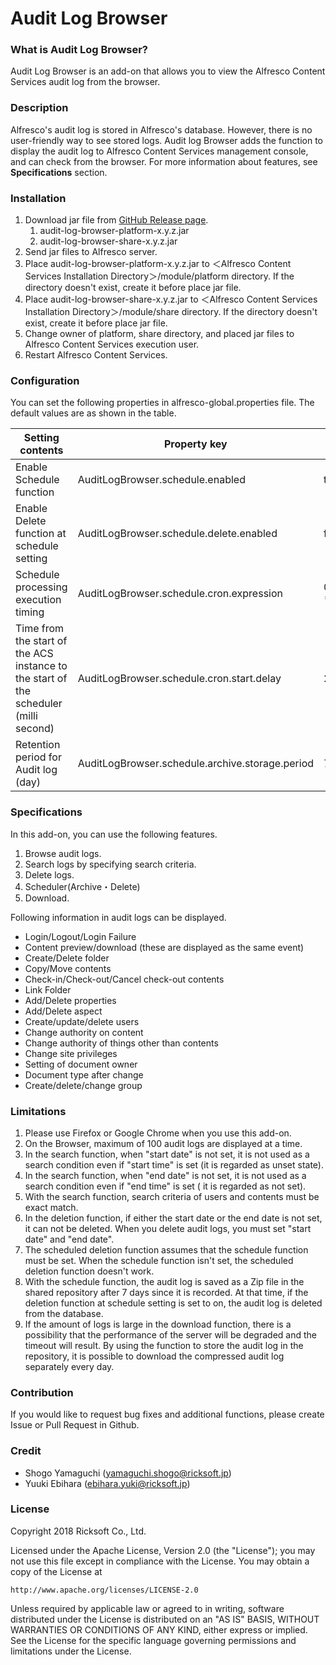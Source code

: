 # Audit Log Browser

### What is Audit Log Browser?

Audit Log Browser is an add-on that allows you to view the Alfresco Content Services audit log from the browser.

### Description

Alfresco's audit log is stored in Alfresco's database. However, there is no user-friendly way to see stored logs. Audit
log Browser adds the function to display the audit log to Alfresco Content Services management console, and can check
from the browser.
For more information about features, see **Specifications** section.

### Installation

1. Download jar file from [GitHub Release page](https://github.com/Ricksoft-OSS/audit-log-browser/releases).
    1. audit-log-browser-platform-x.y.z.jar
    2. audit-log-browser-share-x.y.z.jar
2. Send jar files to Alfresco server.
3. Place audit-log-browser-platform-x.y.z.jar to ＜Alfresco Content Services Installation Directory＞/module/platform
   directory. If the directory doesn't exist, create it before place jar file.
4. Place audit-log-browser-share-x.y.z.jar to ＜Alfresco Content Services Installation Directory＞/module/share directory.
   If the directory doesn't exist, create it before place jar file.
5. Change owner of platform, share directory, and placed jar files to Alfresco Content Services execution user.
6. Restart Alfresco Content Services.

### Configuration

You can set the following properties in alfresco-global.properties file. The default values are as shown in the table.

| Setting contents                                                                     | Property key                                    | Default     |
|--------------------------------------------------------------------------------------|-------------------------------------------------|-------------|
| Enable Schedule function                                                             | AuditLogBrowser.schedule.enabled                | true        |
| Enable Delete function at schedule setting                                           | AuditLogBrowser.schedule.delete.enabled         | false       |
| Schedule processing execution timing                                                 | AuditLogBrowser.schedule.cron.expression        | 0 0 * * * ? |
| Time from the start of the ACS instance to the start of the scheduler (milli second) | AuditLogBrowser.schedule.cron.start.delay       | 240000      |
| Retention period for Audit log (day)                                                 | AuditLogBrowser.schedule.archive.storage.period | 7           |

### Specifications

In this add-on, you can use the following features.

1. Browse audit logs.
2. Search logs by specifying search criteria.
3. Delete logs.
4. Scheduler(Archive・Delete)
5. Download.

Following information in audit logs can be displayed.

- Login/Logout/Login Failure
- Content preview/download (these are displayed as the same event)
- Create/Delete folder
- Copy/Move contents
- Check-in/Check-out/Cancel check-out contents
- Link Folder
- Add/Delete properties
- Add/Delete aspect
- Create/update/delete users
- Change authority on content
- Change authority of things other than contents
- Change site privileges
- Setting of document owner
- Document type after change
- Create/delete/change group

### Limitations

1. Please use Firefox or Google Chrome when you use this add-on.
2. On the Browser, maximum of 100 audit logs are displayed at a time.
3. In the search function, when "start date" is not set, it is not used as a search condition even if "start time" is
   set (it is regarded as unset state).
4. In the search function, when "end date" is not set, it is not used as a search condition even if "end time" is set (
   it is regarded as not set).
5. With the search function, search criteria of users and contents must be exact match.
6. In the deletion function, if either the start date or the end date is not set, it can not be deleted. When you delete
   audit logs, you must set "start date" and "end date".
7. The scheduled deletion function assumes that the schedule function must be set. When the schedule function isn't set,
   the scheduled deletion function doesn't work.
8. With the schedule function, the audit log is saved as a Zip file in the shared repository after 7 days since it is
   recorded. At that time, if the deletion function at schedule setting is set to on, the audit log is deleted from the
   database.
9. If the amount of logs is large in the download function, there is a possibility that the performance of the server
   will be degraded and the timeout will result. By using the function to store the audit log in the repository, it is
   possible to download the compressed audit log separately every day.

### Contribution

If you would like to request bug fixes and additional functions, please create Issue or Pull Request in Github.

### Credit

- Shogo Yamaguchi (yamaguchi.shogo@ricksoft.jp)
- Yuuki Ebihara (ebihara.yuki@ricksoft.jp)

### License

Copyright 2018 Ricksoft Co., Ltd.

Licensed under the Apache License, Version 2.0 (the "License");
you may not use this file except in compliance with the License.
You may obtain a copy of the License at

    http://www.apache.org/licenses/LICENSE-2.0

Unless required by applicable law or agreed to in writing, software
distributed under the License is distributed on an "AS IS" BASIS,
WITHOUT WARRANTIES OR CONDITIONS OF ANY KIND, either express or implied.
See the License for the specific language governing permissions and
limitations under the License.
